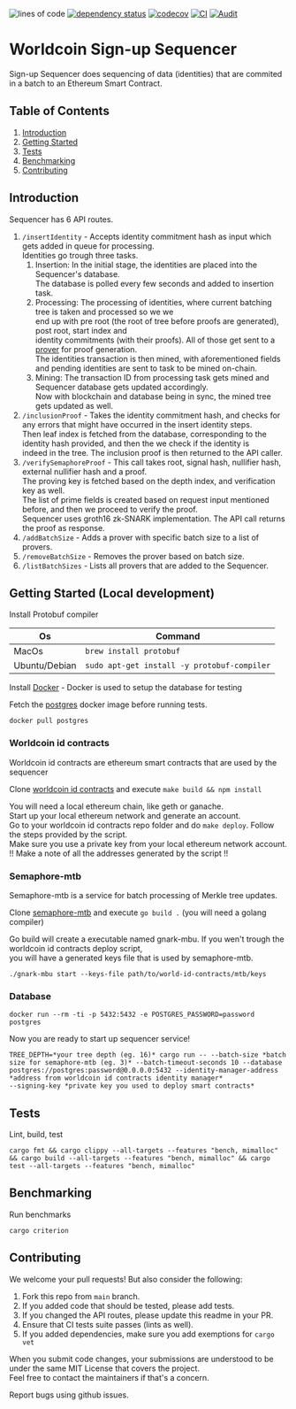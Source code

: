
![lines of code](https://img.shields.io/tokei/lines/github/worldcoin/signup-sequencer)
[![dependency status](https://deps.rs/repo/github/worldcoin/signup-sequencer/status.svg)](https://deps.rs/repo/github/worldcoin/signup-sequencer)
[![codecov](https://codecov.io/gh/worldcoin/signup-sequencer/branch/main/graph/badge.svg?token=WBPZ9U4TTO)](https://codecov.io/gh/worldcoin/signup-sequencer)
[![CI](https://github.com/worldcoin/signup-sequencer/actions/workflows/test.yml/badge.svg)](https://github.com/worldcoin/signup-sequencer/actions/workflows/test.yml)
[![Audit](https://github.com/worldcoin/signup-sequencer/actions/workflows/audit.yml/badge.svg)](https://github.com/worldcoin/signup-sequencer/actions/workflows/audit.yml)

# Worldcoin Sign-up Sequencer

Sign-up Sequencer does sequencing of data (identities) that are commited in a batch to an Ethereum Smart Contract.

## Table of Contents
1. [Introduction](#introduction)
2. [Getting Started](#getting-started)
3. [Tests](#tests)
4. [Benchmarking](#benchmarking)
5. [Contributing](#contributing)

## Introduction

Sequencer has 6 API routes.

1. `/insertIdentity` - Accepts identity commitment hash as input which gets added in queue for processing.  
    Identities go trough three tasks.  
    1. Insertion: In the initial stage, the identities are placed into the Sequencer's database.  
    The database is polled every few seconds and added to insertion task.  
    2. Processing: The processing of identities, where current batching tree is taken and processed so we we  
    end up with pre root (the root of tree before proofs are generated), post root, start index and  
    identity commitments (with their proofs). All of those get sent to a [prover](#semaphore-mtb) for proof generation.  
    The identities transaction is then mined, with aforementioned fields and pending identities are sent to task to be mined on-chain.  
    3. Mining:  The transaction ID from processing task gets mined and Sequencer database gets updated accordingly.  
    Now with blockchain and database being in sync, the mined tree gets updated as well.  
2. `/inclusionProof` - Takes the identity commitment hash, and checks for any errors that might have occurred in the insert identity steps.  
    Then leaf index is fetched from the database, corresponding to the identity hash provided, and then the we check if the identity is  
    indeed in the tree. The inclusion proof is then returned to the API caller.  
3. `/verifySemaphoreProof` - This call takes root, signal hash, nullifier hash, external nullifier hash and a proof.  
    The proving key is fetched based on the depth index, and verification key as well.  
    The list of prime fields is created based on request input mentioned before, and then we proceed to verify the proof.   
    Sequencer uses groth16 zk-SNARK implementation.
    The API call returns the proof as response.  
4.  `/addBatchSize` - Adds a prover with specific batch size to a list of provers.  
5.  `/removeBatchSize` - Removes the prover based on batch size.  
6.  `/listBatchSizes` - Lists all provers that are added to the Sequencer.  
     


## Getting Started (Local development)
Install Protobuf compiler

| Os            | Command                                     |
| ------------- | ------------------------------------------- |
| MacOs         | `brew install protobuf`                     |
| Ubuntu/Debian | `sudo apt-get install -y protobuf-compiler` |

Install [Docker](https://docs.docker.com/get-docker/) - Docker is used to setup the database for testing

Fetch the [postgres](https://hub.docker.com/_/postgres) docker image before running tests.

```shell
docker pull postgres
```

### Worldcoin id contracts
Worldcoin id contracts are ethereum smart contracts that are used by the sequencer  

Clone [worldcoin id contracts](https://github.com/worldcoin/world-id-contracts) and execute `make build && npm install`  

You will need a local ethereum chain, like geth or ganache.  
Start up your local ethereum network and generate an account.  
Go to your worldcoin id contracts repo folder and do `make deploy`. Follow the steps provided by the script.  
Make sure you use a private key from your local ethereum network account.  
!! Make a note of all the addresses generated by the script !!  

### Semaphore-mtb
Semaphore-mtb is a service for batch processing of Merkle tree updates.

Clone [semaphore-mtb](https://github.com/worldcoin/semaphore-mtb) and execute `go build .` (you will need a golang compiler)  

Go build will create a executable named gnark-mbu.  If you wen't trough the worldcoin id contracts deploy script,  
you will have a generated keys file that is used by semaphore-mtb.
```shell
./gnark-mbu start --keys-file path/to/world-id-contracts/mtb/keys
```

### Database

```shell
docker run --rm -ti -p 5432:5432 -e POSTGRES_PASSWORD=password postgres
```

Now you are ready to start up sequencer service!  
```shell
TREE_DEPTH=*your tree depth (eg. 16)* cargo run -- --batch-size *batch size for semaphore-mtb (eg. 3)* --batch-timeout-seconds 10 --database postgres://postgres:password@0.0.0.0:5432 --identity-manager-address *address from worldcoin id contracts identity manager* 
--signing-key *private key you used to deploy smart contracts*
```

## Tests

Lint, build, test

```shell
cargo fmt && cargo clippy --all-targets --features "bench, mimalloc" && cargo build --all-targets --features "bench, mimalloc" && cargo test --all-targets --features "bench, mimalloc"
```

## Benchmarking

Run benchmarks

```shell
cargo criterion
```

## Contributing

We welcome your pull requests! But also consider the following:  

1. Fork this repo from `main` branch.  
2. If you added code that should be tested, please add tests.  
3. If you changed the API routes, please update this readme in your PR.  
4. Ensure that CI tests suite passes (lints as well).  
5. If you added dependencies, make sure you add exemptions for `cargo vet`  

When you submit code changes, your submissions are understood to be under the same MIT License that covers the project.  
Feel free to contact the maintainers if that's a concern.  

Report bugs using github issues.  
